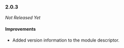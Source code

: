 ### 2.0.3

_Not Released Yet_

#### Improvements

- Added version information to the module descriptor.